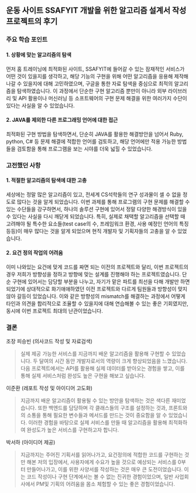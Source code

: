## 운동 사이트 SSAFYIT 개발을 위한 알고리즘 설계서 작성 프로젝트의 후기

### 주요 학습 포인트

#### 1. 상황에 맞는 알고리즘의 탐색

먼저 홈 트레이닝에 최적화된 사이트, SSAFYIT에 들어갈 수 있는 잠재적인 서비스가 어떤 것이 있을지를 생각하고, 해당 기능의 구현을 위해 어떤 알고리즘을 응용해 제작해 나갈 수 있을지에 대해 고민하였으며, 구글을 통한 자료 탐색을 중심으로 최적의 알고리즘을 탐색하였습니다. 이 과정에서 단순한 구현 알고리즘 뿐만이 아니라 외부 라이브러리 및 API 활용이나 머신러닝 등 소프트웨어의 구현 문제 해결을 위한 여러가지 수단이 있다는 사실을 알 수 있었습니다.

#### 2. JAVA를 제외한 다른 프로그래밍 언어에 대한 접근

최적화된 구현 방법을 탐색하면서, 단순히 JAVA를 활용한 해결방안을 넘어서 Ruby, python, C# 등 문제 해결에 적합한 언어를 검토하고, 해당 언어에만 적용 가능한 방법들을 검토함을 통해 프로그램을 보는 시야를 더욱 넓힐 수 있었습니다.



### 고전했던 사항

#### 1. 적절한 알고리즘의 탐색에 대한 고충

세상에는 정말 많은 알고리즘이 있고, 전세계 CS석학들의 연구 성과물이 셀 수 없을 정도로 많다는 것을 알게 되었습니다. 이번 과제를 통해 프로그램의 구현 문제를 해결할 수 있는 수단들을 강구하면서, 하나의 솔루션 구현에 있어서 정말 다양한 해경방식이 있을 수 있다는 사실을 다시 깨닫게 되었습니다. 특히, 실제로 채택할 알고리즘을 선택할 때 고려해야 될 특수한 요소들(test case의 수, 프레임워크 환경, 사용 예정인 언어의 특징 등등)이 매우 많다는 것을 알게 되었으며 현직 개발자 및 기획자들의 고충을 알 수 있었습니다.


#### 2. 요건 정의 작업의 어려움
이미 나와있는 요건에 맞게 코드를 짜면 되는 이전의 프로젝트와 달리, 이번 프로젝트의 경우 저희가 방향성을 정하고 방향에 맞는 설계를 진행해야 하는 프로젝트였습니다. 단순 구현에 있어서는 담당할 부분을 나누고, 자기가 맡은 파트를 최선을 다해 개발만 하면 되었기에 상대적으로 화기애애하였던 이전 프로젝트와 다르게 팀원들과 방향성이 맞지 않아 갈등이 있었습니다. 이와 같은 방향성의 mismatch를 해결하는 과정에서 어떻게 타인과 의견을 합리적으로 조율할 수 있을지에 대해 연습해볼 수 있는 좋은 기회였지만, 동시에 이번 프로젝트 최대의 난관이었습니다.

### 결론

조장 피승빈 (의사코드 작성 및 자료검색)
> 실제 제공 가능한 서비스를 지금까지 배운 알고리즘을 활용해 구현할 수 있었습니다. 두 달여의 시간 동안 개발자로서의 역량이 크게 향상되었음을 느꼈습니다. 다음 프로젝트에서는 API를 활용해 실제 데이터를 받아오는 경험을 쌓고, 이를 통해 실제 서비스처럼 완성도 높은 구현을 해보고 싶습니다.

이준환 (레포트 작성 및 아이디어 고도화)
> 지금까지 배운 알고리즘이 활용될 수 있는 방안을 탐색하는 것은 색다른 재미었습니다. 또한 백엔드를 담당하며 각 클래스들의 구조를 설정하는 것과, 프론트와의 소통을 통해 필요한 변수들과 메서드를 만드는 것이 중요함을 알 수 있었습니다. 이러한 경험을 바탕으로 실제 서비스를 만들 때 알고리즘을 활용해 최적화하여 완성도가 높은 서비스를 구현하고자 합니다.

박서하 (아이디어 제공)
> 지금까지는 주어진 기획서를 읽어나가고, 요건정의에 적합한 코드를 구현하는 것만 해본 저의 입장에서, 사용자에게 수요가 높을 것으로 예상되는 서비스를 0부터 만들어나가고, 이를 위한 사양서를 작성하는 것은 매우 큰 도전이었습니다. 이는 코드 작성이나 구현 단계에서는 볼 수 없는 진귀한 경험이었으며, 일반 사업회사에서 PM및 기획의 어려움을 몸소 체험할 수 있는 좋은 경험이었습니다. 

